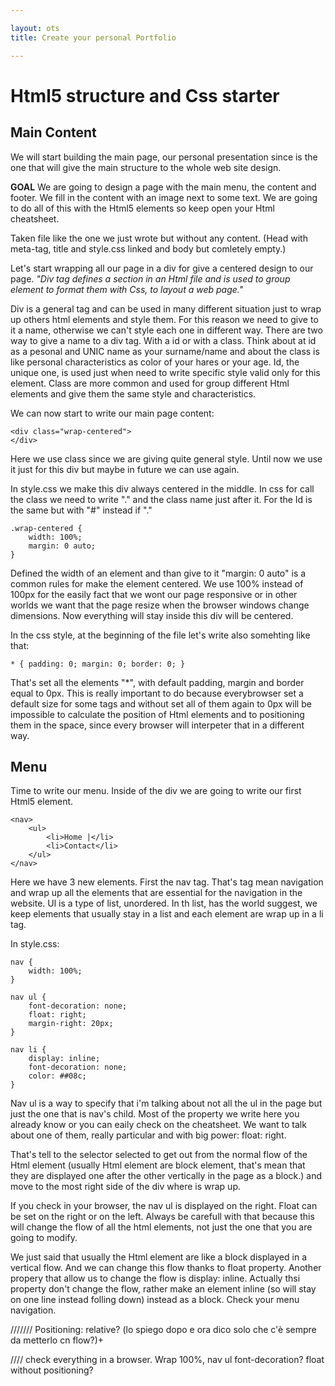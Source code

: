```yaml
---

layout: ots
title: Create your personal Portfolio

---
```


# Html5 structure and Css starter
## Main Content

We will start building the main page, our personal presentation since is the one that will give the 
main structure to the whole web site design.


**GOAL**
We are going to design a page with the main menu, the content and footer.
We fill in the content with an image next to some text.
We are going to do all of this with the Html5 elements so keep open your Html cheatsheet.

Taken file like the one we just wrote but without any content. (Head with meta-tag, title and 
style.css linked and body but comletely empty.)

Let's start wrapping all our page in a div for give a centered design to our page.
 *"Div tag defines a section in an Html file and is used to group element to format 
 them with Css, to layout a web page."*

Div is a general tag and can be used in many different situation just to wrap up others html
elements and style them. For this reason we need to give to it a name, otherwise we can't style each one 
in different way.
There are two way to give a name to a div tag. With a id or with a class.
Think about at id as a pesonal and UNIC name as your surname/name and about the class is like personal 
characteristics as color of your hares or your age. 
Id, the unique one, is used just when need to write specific style valid only for this element. 
Class are more common and used for group different Html elements and give them the same style and characteristics.

We can now start to write our main page content:

	<div class="wrap-centered">
	</div>

Here we use class since we are giving quite general style. Until now we use it just for this div
but maybe in future we can use again.

In style.css we make this div always centered in the middle. 
In css for call the class we need to write "." and the class name just after it. 
For the Id is the same but with "#" instead if "."

	.wrap-centered {
		width: 100%;
		margin: 0 auto;
	}

Defined the width of an element and than give to it "margin: 0 auto" is a common rules for make
the element centered.
We use 100% instead of 100px for the easily fact that we wont our page responsive or in other worlds we want 
that the page resize when the browser windows change dimensions.
Now everything will stay inside this div will be centered.

In the css style, at the beginning of the file let's write also somehting like that:

	* { padding: 0; margin: 0; border: 0; }

That's set all the elements "\*", with default padding, margin and border equal to 0px. 
This is really important to do because everybrowser set a default size for some tags and without 
set all of them again to 0px will be impossible to calculate the  position of Html elements and to
positioning them in the space, since every browser will interpeter that in a different way.	

## Menu
Time to write our menu.
Inside of the div we are going to write our first Html5 element.

	<nav>
		<ul>
			<li>Home |</li>
			<li>Contact</li>
		</ul>
	</nav>

Here we have 3 new elements. First the nav tag. That's tag mean navigation and wrap up all the elements
that are essential for the navigation in the website.
Ul is a type of list, unordered. In th list, has the world suggest, we keep elements that usually stay in 
a list and each element are wrap up in a li tag.

In style.css:

	nav {
		width: 100%;
	}

	nav ul {
		font-decoration: none;
		float: right;
		margin-right: 20px;
	}

	nav li {
		display: inline;
		font-decoration: none;
		color: ##08c;
	}

Nav ul is a way to specify that i'm talking about not all the ul in the page but just the one that is nav's child.
Most of the property we write here you already know or you can eaily check on the cheatsheet. 
We want to talk about one of them, really particular and with big power: float: right.

That's tell to the selector selected to get out from the normal flow of the Html element (usually Html element are block element, that's mean that they are displayed one after the other vertically in the page as a block.) and move to the most 
right side of the div where is wrap up.

If you check in your browser, the nav ul is displayed on the right. 
Float can be set on the right or on the left. Always be carefull with that because this will change the flow of all the html
elements, not just the one that you are going to modify.

We just said that usually the Html element are like a block displayed in a vertical flow. And we can change this flow 
thanks to float property. Another propery that allow us to change the flow is display: inline. 
Actually thsi property don't change the flow, rather make an element inline (so will stay on one line instead folling down) 
instead as a block.
Check your menu navigation.

/////// Positioning: relative? (lo spiego dopo e ora dico solo che c'è sempre da metterlo cn flow?)+

//// check everything in a browser. Wrap 100%, nav ul font-decoration? float without positioning? 



